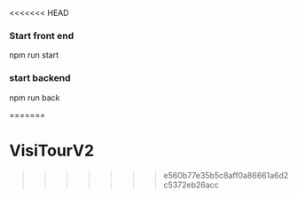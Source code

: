 <<<<<<< HEAD
### Start front end
npm run start

### start backend
npm run back

=======
# VisiTourV2
>>>>>>> e560b77e35b5c8aff0a86661a6d2c5372eb26acc

